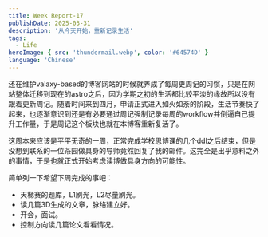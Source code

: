 ```yaml
---
title: Week Report-17
publishDate: 2025-03-31
description: '从今天开始，重新记录生活'
tags:
  - Life
heroImage: { src: 'thundermail.webp', color: '#64574D' }
language: 'Chinese'
---
```


还在维护valaxy-based的博客网站的时候就养成了每周更周记的习惯，只是在网站整体迁移到现在的astro之后，因为学期之初的生活都比较平淡的缘故所以没有跟着更新周记。随着时间来到四月，申请正式进入如火如荼的阶段，生活节奏快了起来，也逐渐意识到还是有必要通过周记强制记录每周的workflow并倒逼自己提升工作量，于是周记这个板块也就在本博客重新复活了。

这周本来应该是平平无奇的一周，正常完成学校思博课的几个ddl之后结束，但是没想到联系的一位茶园做具身的导师竟然回复了我的邮件。这完全是出乎意料之外的事情，于是也就正式开始考虑读博做具身方向的可能性。

简单列一下希望下周完成的事吧：

- 天梯赛的题库，L1刷光，L2尽量刷光。
- 读几篇3D生成的文章，脉络建立好。
- 开会，面试。
- 控制方向读几篇论文看看情况。